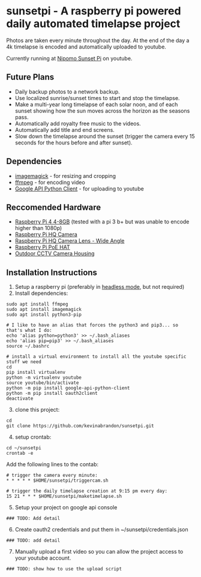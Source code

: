 # sunsetpi - A raspberry pi powered daily automated timelapse project

Photos are taken every minute throughout the day. At the end of the day a 4k timelapse is encoded and automatically uploaded to youtube.

Currently running at [Nipomo Sunset Pi](https://www.youtube.com/channel/UCCDV0KIy-Mpz2MSu-qr2w9A) on youtube.

## Future Plans
* Daily backup photos to a network backup.
* Use localized sunrise/sunset times to start and stop the timelapse.
* Make a multi-year long timelapse of each solar noon, and of each sunset showing how the sun moves across the horizon as the seasons pass.
* Automatically add royalty free music to the videos.
* Automatically add title and end screens.
* Slow down the timelapse around the sunset (trigger the camera every 15 seconds for the hours before and after sunset).

## Dependencies
* [imagemagick](https://imagemagick.org/) - for resizing and cropping
* [ffmpeg](https://ffmpeg.org/) - for encoding video
* [Google API Python Client](https://github.com/googleapis/google-api-python-client) - for uploading to youtube

## Reccomended Hardware
* [Raspberry Pi 4 4-8GB](https://www.raspberrypi.org/products/raspberry-pi-4-model-b/) (tested with a pi 3 b+ but was unable to encode higher than 1080p)
* [Raspberry Pi HQ Camera](https://www.raspberrypi.org/products/raspberry-pi-high-quality-camera/)
* [Raspberry Pi HQ Camera Lens - Wide Angle](https://www.canakit.com/raspberry-pi-hq-camera-6mm-wide-angle-lens.html)
* [Raspberry Pi PoE HAT](https://www.raspberrypi.org/products/poe-hat/)
* [Outdoor CCTV Camera Housing](https://www.amazon.com/gp/product/B015HSSMSQ/)

## Installation Instructions
1. Setup a raspberry pi (preferably in [headless mode](https://desertbot.io/blog/headless-raspberry-pi-4-ssh-wifi-setup), but not required)
2. Install dependencies:
``` 
sudo apt install ffmpeg
sudo apt install imagemagick
sudo apt install python3-pip

# I like to have an alias that forces the python3 and pip3... so that's what I do:
echo 'alias python=python3' >> ~/.bash_aliases
echo 'alias pip=pip3' >> ~/.bash_aliases
source ~/.bashrc

# install a virtual environment to install all the youtube specific stuff we need
cd
pip install virtualenv
python -m virtualenv youtube
source youtube/bin/activate
python -m pip install google-api-python-client
python -m pip install oauth2client
deactivate
```
3. clone this project:
```
cd
git clone https://github.com/kevinabrandon/sunsetpi.git
```
4. setup crontab:
```
cd ~/sunsetpi
crontab -e
```
Add the following lines to the contab: 
```
# trigger the camera every minute:
* * * * * $HOME/sunsetpi/triggercam.sh

# trigger the daily timelapse creation at 9:15 pm every day:
15 21 * * * $HOME/sunsetpi/maketimelapse.sh
```
5. Setup your project on google api console
```
### TODO: Add detail
```
6. Create oauth2 credentials and put them in ~/sunsetpi/credentials.json
```
### TODO: add detail
```
7. Manually upload a first video so you can allow the project access to your youtube account.
```
### TODO: show how to use the upload script
```
